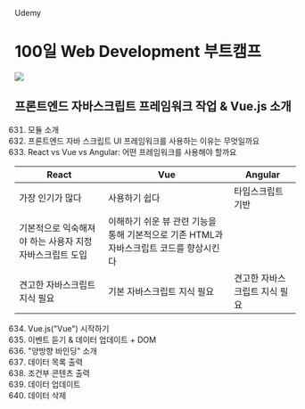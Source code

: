 Udemy

# 100일 Web Development 부트캠프

[<img src="https://img.shields.io/badge/github-%23121011.svg?style=for-the-badge&logo=github&logoColor=white" />](https://github.com/academind/100-days-of-web-development/)

## 프론트엔드 자바스크립트 프레임워크 작업 & Vue.js 소개

631. 모듈 소개
632. 프론트엔드 자바 스크립트 UI 프레임워크를 사용하는 이유는 무엇일까요
633. React vs Vue vs Angular: 어떤 프레임워크를 사용해야 할까요

| React                                                    | Vue                                                                                     | Angular                       |
| -------------------------------------------------------- | --------------------------------------------------------------------------------------- | ----------------------------- |
| 가장 인기가 많다                                         | 사용하기 쉽다                                                                           | 타입스크립트 기반             |
| 기본적으로 익숙해져야 하는 사용자 지정 자바스크립트 도입 | 이해하기 쉬운 뷰 관련 기능을 통해 기본적으로 기존 HTML과 자바스크립트 코드를 향상시킨다 |                               |
| 견고한 자바스크립트 지식 필요                            | 기본 자바스크립트 지식 필요                                                             | 견고한 자바스크립트 지식 필요 |

634. Vue.js("Vue") 시작하기
635. 이벤트 듣기 & 데이터 업데이트 + DOM
636. "양방향 바인딩" 소개
637. 데이터 목록 출력
638. 조건부 콘텐츠 출력
639. 데이터 업데이트
640. 데이터 삭제
